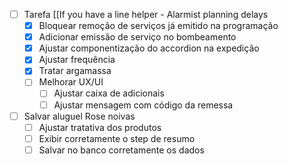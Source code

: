 - [ ] Tarefa [[If you have a line helper - Alarmist planning delays
	- [x] Bloquear remoção de serviços já emitido na programação
	- [x] Adicionar emissão de serviço no bombeamento
	- [x] Ajustar componentização do accordion na expedição
	- [x] Ajustar frequência
	- [x] Tratar argamassa
	- [ ] Melhorar UX/UI
		- [ ] Ajustar caixa de adicionais
		- [ ] Ajustar mensagem com código da remessa
- [ ] Salvar aluguel Rose noivas
	- [ ] Ajustar tratativa dos produtos
	- [ ] Exibir corretamente o step de resumo
	- [ ] Salvar no banco corretamente os dados